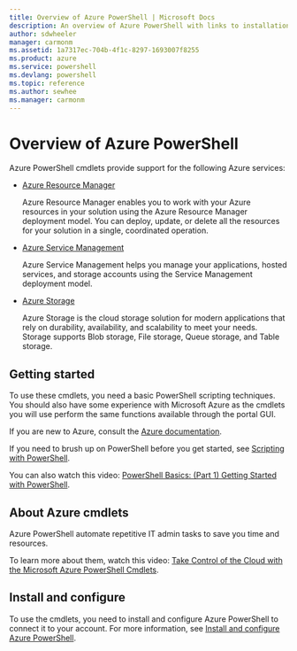 ```yaml
---
title: Overview of Azure PowerShell | Microsoft Docs
description: An overview of Azure PowerShell with links to installation and configuration.
author: sdwheeler
manager: carmonm
ms.assetid: 1a7317ec-704b-4f1c-8297-1693007f8255
ms.product: azure
ms.service: powershell
ms.devlang: powershell
ms.topic: reference
ms.author: sewhee
ms.manager: carmonm
---
```


# Overview of Azure PowerShell

Azure PowerShell cmdlets provide support for the following Azure services:

* [Azure Resource Manager](/azps-concepts/resourcemanager/)

    Azure Resource Manager enables you to work with your Azure resources in your solution using the
    Azure Resource Manager deployment model. You can deploy, update, or delete all the resources
    for your solution in a single, coordinated operation.

* [Azure Service Management](/azps-concepts/servicemanagement/)

    Azure Service Management helps you manage your applications, hosted services, and storage
    accounts using the Service Management deployment model.

* [Azure Storage](/azps-concepts/storage/)

    Azure Storage is the cloud storage solution for modern applications that rely on durability,
    availability, and scalability to meet your needs. Storage supports Blob storage, File storage,
    Queue storage, and Table storage.

## Getting started

To use these cmdlets, you need a basic PowerShell scripting techniques. You should also have some
experience with Microsoft Azure as the cmdlets you will use perform the same functions available
through the portal GUI.

If you are new to Azure, consult the [Azure documentation](https://docs.microsoft.com/azure/).

If you need to brush up on PowerShell before you get started, see
[Scripting with PowerShell](https://technet.microsoft.com/library/bb978526.aspx).

You can also watch this video:
[PowerShell Basics: (Part 1) Getting Started with PowerShell](https://channel9.msdn.com/Blogs/Taste-of-Premier/PowerShellBasicsPart1).

## About Azure cmdlets

Azure PowerShell automate repetitive IT admin tasks to save you time and resources.

To learn more about them, watch this video:
[Take Control of the Cloud with the Microsoft Azure PowerShell Cmdlets](https://channel9.msdn.com/Events/TechEd/NorthAmerica/2013/WAD-B305#fbid=).

## Install and configure

To use the cmdlets, you need to install and configure Azure PowerShell to connect it to your
account. For more information, see [Install and configure Azure PowerShell](install-azureps.md).
